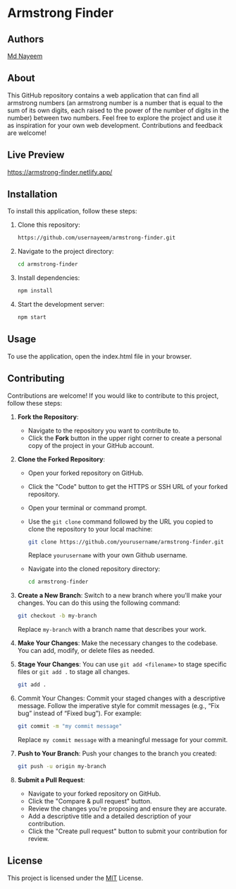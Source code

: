 # Armstrong Finder

## Authors

[Md Nayeem](https://www.github.com/usernayeem)

## About

This GitHub repository contains a web application that can find all armstrong numbers (an armstrong number is a number that is equal to the sum of its own digits, each raised to the power of the number of digits in the number) between two numbers. Feel free to explore the project and use it as inspiration for your own web development. Contributions and feedback are welcome!

## Live Preview

https://armstrong-finder.netlify.app/

## Installation

To install this application, follow these steps:

1. Clone this repository:

   ```bash
   https://github.com/usernayeem/armstrong-finder.git
   ```

2. Navigate to the project directory:

   ```bash
   cd armstrong-finder
   ```

3. Install dependencies:

   ```bash
   npm install
   ```

4. Start the development server:

   ```bash
   npm start
   ```

## Usage

To use the application, open the index.html file in your browser.

## Contributing

Contributions are welcome! If you would like to contribute to this project, follow these steps:

1. **Fork the Repository**:

   - Navigate to the repository you want to contribute to.
   - Click the **Fork** button in the upper right corner to create a personal copy of the project in your GitHub account.

2. **Clone the Forked Repository**:

   - Open your forked repository on GitHub.
   - Click the "Code" button to get the HTTPS or SSH URL of your forked repository.
   - Open your terminal or command prompt.
   - Use the `git clone` command followed by the URL you copied to clone the repository to your local machine:

     ```bash
     git clone https://github.com/yourusername/armstrong-finder.git
     ```

     Replace `yourusername` with your own Github username.

   - Navigate into the cloned repository directory:
     ```bash
     cd armstrong-finder
     ```

3. **Create a New Branch**: Switch to a new branch where you'll make your changes. You can do this using the following command:

   ```bash
   git checkout -b my-branch
   ```

   Replace `my-branch` with a branch name that describes your work.

4. **Make Your Changes**: Make the necessary changes to the codebase. You can add, modify, or delete files as needed.

5. **Stage Your Changes**: You can use `git add <filename>` to stage specific files or `git add .` to stage all changes.

   ```bash
   git add .
   ```

6. Commit Your Changes: Commit your staged changes with a descriptive message. Follow the imperative style for commit messages (e.g., “Fix bug” instead of “Fixed bug”). For example:

   ```bash
   git commit -m "my commit message"
   ```

   Replace `my commit message` with a meaningful message for your commit.

7. **Push to Your Branch**: Push your changes to the branch you created:

   ```bash
   git push -u origin my-branch
   ```

8. **Submit a Pull Request**:
   - Navigate to your forked repository on GitHub.
   - Click the "Compare & pull request" button.
   - Review the changes you're proposing and ensure they are accurate.
   - Add a descriptive title and a detailed description of your contribution.
   - Click the "Create pull request" button to submit your contribution for review.

## License

This project is licensed under the [MIT](LICENSE) License.
